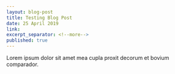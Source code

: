 ```yaml
---
layout: blog-post
title: Testing Blog Post
date: 25 April 2019
link: 
excerpt_separator: <!--more-->
published: true
---
```


Lorem ipsum dolor sit amet mea cupla proxit decorum et bovium comparador.
